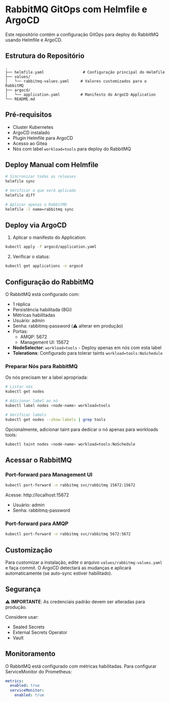# RabbitMQ GitOps com Helmfile e ArgoCD

Este repositório contém a configuração GitOps para deploy do RabbitMQ usando Helmfile e ArgoCD.

## Estrutura do Repositório

```
.
├── helmfile.yaml                 # Configuração principal do Helmfile
├── values/
│   └── rabbitmq-values.yaml     # Valores customizados para o RabbitMQ
├── argocd/
│   └── application.yaml         # Manifesto do ArgoCD Application
└── README.md
```

## Pré-requisitos

- Cluster Kubernetes
- ArgoCD instalado
- Plugin Helmfile para ArgoCD
- Acesso ao Gitea
- Nós com label `workload=tools` para deploy do RabbitMQ

## Deploy Manual com Helmfile

```bash
# Sincronizar todas as releases
helmfile sync

# Verificar o que será aplicado
helmfile diff

# Aplicar apenas o RabbitMQ
helmfile -l name=rabbitmq sync
```

## Deploy via ArgoCD

1. Aplicar o manifesto do Application:
```bash
kubectl apply -f argocd/application.yaml
```

2. Verificar o status:
```bash
kubectl get applications -n argocd
```

## Configuração do RabbitMQ

O RabbitMQ está configurado com:
- 1 réplica
- Persistência habilitada (8Gi)
- Métricas habilitadas
- Usuário: admin
- Senha: rabbitmq-password (⚠️ alterar em produção)
- Portas:
  - AMQP: 5672
  - Management UI: 15672
- **NodeSelector**: `workload=tools` - Deploy apenas em nós com esta label
- **Tolerations**: Configurado para tolerar taints `workload=tools:NoSchedule`

### Preparar Nós para RabbitMQ

Os nós precisam ter a label apropriada:

```bash
# Listar nós
kubectl get nodes

# Adicionar label ao nó
kubectl label nodes <node-name> workload=tools

# Verificar labels
kubectl get nodes --show-labels | grep tools
```

Opcionalmente, adicionar taint para dedicar o nó apenas para workloads tools:

```bash
kubectl taint nodes <node-name> workload=tools:NoSchedule
```

## Acessar o RabbitMQ

### Port-forward para Management UI
```bash
kubectl port-forward -n rabbitmq svc/rabbitmq 15672:15672
```

Acesse: http://localhost:15672
- Usuário: admin
- Senha: rabbitmq-password

### Port-forward para AMQP
```bash
kubectl port-forward -n rabbitmq svc/rabbitmq 5672:5672
```

## Customização

Para customizar a instalação, edite o arquivo `values/rabbitmq-values.yaml` e faça commit.
O ArgoCD detectará as mudanças e aplicará automaticamente (se auto-sync estiver habilitado).

## Segurança

⚠️ **IMPORTANTE**: As credenciais padrão devem ser alteradas para produção.

Considere usar:
- Sealed Secrets
- External Secrets Operator
- Vault

## Monitoramento

O RabbitMQ está configurado com métricas habilitadas. Para configurar ServiceMonitor do Prometheus:

```yaml
metrics:
  enabled: true
  serviceMonitor:
    enabled: true
```
